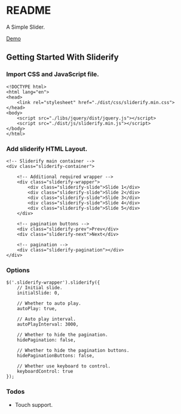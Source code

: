 # README

A Simple Slider.

[Demo](http://justclear.github.io/sliderify)

## Getting Started With Sliderify

### Import CSS and JavaScript file.

```
<!DOCTYPE html>
<html lang="en">
<head>
    <link rel="stylesheet" href="./dist/css/sliderify.min.css">
</head>
<body>
    <script src="./libs/jquery/dist/jquery.js"></script>
    <script src="./dist/js/sliderify.min.js"></script>
</body>
</html>   
```

### Add sliderify HTML Layout.

```
<!-- Sliderify main container -->
<div class="sliderify-container">

	<!-- Additional required wrapper -->
	<div class="sliderify-wrapper">
		<div class="sliderify-slide">Slide 1</div>
		<div class="sliderify-slide">Slide 2</div>
		<div class="sliderify-slide">Slide 3</div>
		<div class="sliderify-slide">Slide 4</div>
		<div class="sliderify-slide">Slide 5</div>
	</div>

	<!-- pagination buttons -->
	<div class="sliderify-prev">Prev</div>
	<div class="sliderify-next">Next</div>
	
	<!-- pagination -->
	<div class="sliderify-pagination"></div>
</div>
```

### Options

```
$('.sliderify-wrapper').sliderify({
	// Initial slide.
	initialSlide: 0, 
	
	// Whether to auto play.
	autoPlay: true, 
	
	// Auto play interval.
	autoPlayInterval: 3000, 
	
	// Whether to hide the pagination.
	hidePagination: false, 
	
	// Whether to hide the pagination buttons.
	hidePaginationButtons: false, 
	
	// Whether use keyboard to control.
	keyboardControl: true 
});
```

### Todos

- Touch support.
